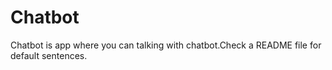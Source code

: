# Chatbot
Chatbot is app where you can talking with chatbot.Check a README file for default sentences.
